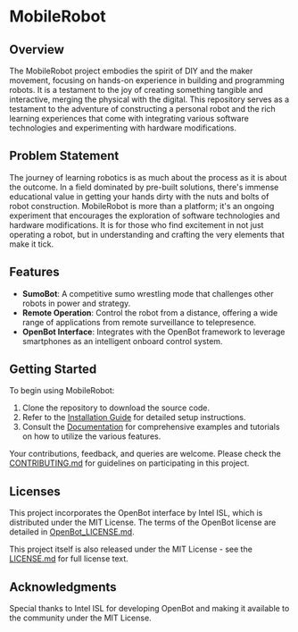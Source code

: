 # MobileRobot

## Overview
The MobileRobot project embodies the spirit of DIY and the maker movement, focusing on hands-on experience in building and programming robots. It is a testament to the joy of creating something tangible and interactive, merging the physical with the digital. This repository serves as a testament to the adventure of constructing a personal robot and the rich learning experiences that come with integrating various software technologies and experimenting with hardware modifications.

## Problem Statement
The journey of learning robotics is as much about the process as it is about the outcome. In a field dominated by pre-built solutions, there's immense educational value in getting your hands dirty with the nuts and bolts of robot construction. MobileRobot is more than a platform; it's an ongoing experiment that encourages the exploration of software technologies and hardware modifications. It is for those who find excitement in not just operating a robot, but in understanding and crafting the very elements that make it tick.

## Features
- **SumoBot**: A competitive sumo wrestling mode that challenges other robots in power and strategy.
- **Remote Operation**: Control the robot from a distance, offering a wide range of applications from remote surveillance to telepresence.
- **OpenBot Interface**: Integrates with the OpenBot framework to leverage smartphones as an intelligent onboard control system.

## Getting Started
To begin using MobileRobot:
1. Clone the repository to download the source code.
2. Refer to the [Installation Guide](/Installation.md) for detailed setup instructions.
3. Consult the [Documentation](/Docs) for comprehensive examples and tutorials on how to utilize the various features.

Your contributions, feedback, and queries are welcome. Please check the [CONTRIBUTING.md](/CONTRIBUTING.md) for guidelines on participating in this project.

## Licenses
This project incorporates the OpenBot interface by Intel ISL, which is distributed under the MIT License. The terms of the OpenBot license are detailed in [OpenBot_LICENSE.md](OpenBot_LICENSE.md).

This project itself is also released under the MIT License - see the [LICENSE.md](LICENSE.md) for full license text.

## Acknowledgments
Special thanks to Intel ISL for developing OpenBot and making it available to the community under the MIT License.
